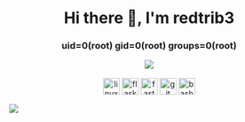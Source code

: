 <h1 align="center">Hi there 👋, I'm redtrib3 </h1>
<h3 align="center"> uid=0(root) gid=0(root) groups=0(root) </h1>

<p align="center">
  <img src="https://readme-typing-svg.herokuapp.com?size=21&duration=5000&color=F73232FF&background=0053FF00&multiline=true&height=75&lines=TryHackMe+-+%40anii0101;HacktheBox+-+%40redtrib3"><br><br>
  
  <img src="https://www.vectorlogo.zone/logos/linux/linux-icon.svg" alt="linux" width="30" height="30"/>
  <img src="https://raw.githubusercontent.com/gilbarbara/logos/main/logos/flask.svg" alt="flask" width="30" height="30"/>
  <img src="https://cdn.worldvectorlogo.com/logos/fastapi-1.svg" alt="fastapi"Tt width="30" height="30"/>
  <img src="https://www.vectorlogo.zone/logos/git-scm/git-scm-icon.svg" alt="git" width="30" height="30"/>
  <img src="https://raw.githubusercontent.com/get-icon/geticon/master/icons/bash.svg" alt="bash" width="30" height="30" />
</p>

![](https://komarev.com/ghpvc/?username=redtrib3&color=red&style=for-the-badge)



